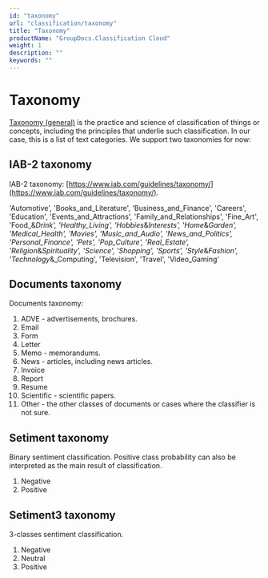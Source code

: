 ```yaml
---
id: "taxonomy"
url: "classification/taxonomy"
title: "Taxonomy"
productName: "GroupDocs.Classification Cloud"
weight: 1
description: ""
keywords: ""
---
```







# Taxonomy #

[Taxonomy (general)](https://en.wikipedia.org/wiki/Taxonomy_(general)) is the practice and science of classification of things or concepts, including the principles that underlie such classification. In our case, this is a list of text categories. We support two taxonomies for now:

## IAB-2 taxonomy ##

IAB-2 taxonomy: [https://www.iab.com/guidelines/taxonomy/](https://www.iab.com/guidelines/taxonomy/).


'Automotive',
 'Books_and_Literature',
 'Business_and_Finance',
 'Careers',
 'Education',
 'Events_and_Attractions',
 'Family_and_Relationships',
 'Fine_Art',
 'Food_&_Drink',
 'Healthy_Living',
 'Hobbies_&_Interests',
 'Home_&_Garden',
 'Medical_Health',
 'Movies',
 'Music_and_Audio',
 'News_and_Politics',
 'Personal_Finance',
 'Pets',
 'Pop_Culture',
 'Real_Estate',
 'Religion_&_Spirituality',
 'Science',
 'Shopping',
 'Sports',
 'Style_&_Fashion',
 'Technology_&_Computing',
 'Television',
 'Travel',
 'Video_Gaming'



## Documents taxonomy ##

Documents taxonomy:

1. ADVE - advertisements, brochures.
1. Email
1. Form
1. Letter
1. Memo - memorandums.
1. News - articles, including news articles.
1. Invoice
1. Report
1. Resume 
1. Scientific - scientific papers.
1. Other - the other classes of documents or cases where the classifier is not sure.

## Setiment taxonomy ##

Binary sentiment classification. Positive class probability can also be interpreted as the main result of classification. 

1. Negative
1. Positive

## Setiment3 taxonomy ##

3-classes sentiment classification.

1. Negative
1. Neutral
1. Positive